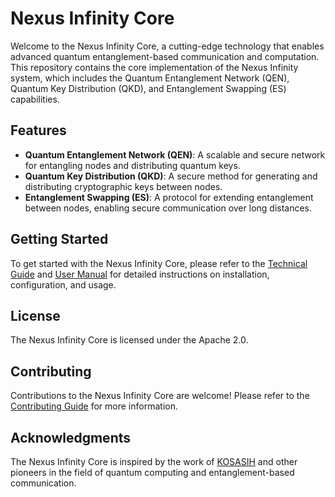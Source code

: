 Nexus Infinity Core
=====================

Welcome to the Nexus Infinity Core, a cutting-edge technology that enables advanced quantum entanglement-based communication and computation. This repository contains the core implementation of the Nexus Infinity system, which includes the Quantum Entanglement Network (QEN), Quantum Key Distribution (QKD), and Entanglement Swapping (ES) capabilities.

Features
--------

* **Quantum Entanglement Network (QEN)**: A scalable and secure network for entangling nodes and distributing quantum keys.
* **Quantum Key Distribution (QKD)**: A secure method for generating and distributing cryptographic keys between nodes.
* **Entanglement Swapping (ES)**: A protocol for extending entanglement between nodes, enabling secure communication over long distances.

Getting Started
---------------

To get started with the Nexus Infinity Core, please refer to the [Technical Guide](technical_guide.md) and [User Manual](user_manual.md) for detailed instructions on installation, configuration, and usage.

License
-------

The Nexus Infinity Core is licensed under the Apache 2.0.

Contributing
------------

Contributions to the Nexus Infinity Core are welcome! Please refer to the [Contributing Guide](CONTRIBUTING.md) for more information.

Acknowledgments
---------------

The Nexus Infinity Core is inspired by the work of [KOSASIH](https://github.com/KOSASIH) and other pioneers in the field of quantum computing and entanglement-based communication.
